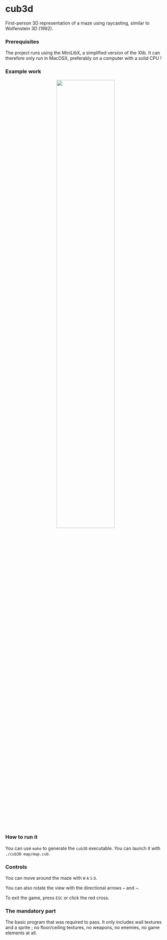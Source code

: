 # cub3d

First-person 3D representation of a maze using raycasting, similar to Wolfenstein 3D (1992).

### Prerequisites

The project runs using the MiniLibX, a simplified version of the Xlib. It can therefore only run in MacOSX, preferably on a computer with a solid CPU !

### Example work

<p align="center">
  <img src="example/cub3d.gif" width="60%" />
</p>

### How to run it

You can use ``make`` to generate the ``cub3D`` executable. You can launch it with ``./cub3D map/map.cub``.

### Controls

You can move around the maze with ``W`` ``A`` ``S`` ``D``.

You can also rotate the view with the directional arrows ``←`` and ``→``.

To exit the game, press ``ESC`` or click the red cross.

### The mandatory part

The basic program that was required to pass. It only includes wall textures and a sprite ; no floor/ceiling textures, no weapons, no enemies, no game elements at all.
